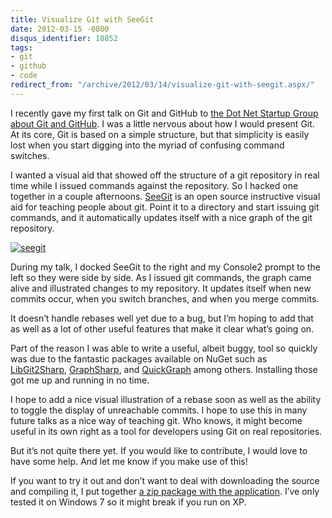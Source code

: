 ```yaml
---
title: Visualize Git with SeeGit
date: 2012-03-15 -0800
disqus_identifier: 18852
tags:
- git
- github
- code
redirect_from: "/archive/2012/03/14/visualize-git-with-seegit.aspx/"
---
```


I recently gave my first talk on Git and GitHub to [the Dot Net Startup
Group about Git and
GitHub](http://www.dotnetstartup.com/events/51574692/?eventId=51574692&action=detail ".NET Startup Group").
I was a little nervous about how I would present Git. At its core, Git
is based on a simple structure, but that simplicity is easily lost when
you start digging into the myriad of confusing command switches.

I wanted a visual aid that showed off the structure of a git repository
in real time while I issued commands against the repository. So I hacked
one together in a couple afternoons.
[SeeGit](https://github.com/Haacked/SeeGit "SeeGit") is an open source
instructive visual aid for teaching people about git. Point it to a
directory and start issuing git commands, and it automatically updates
itself with a nice graph of the git repository.

[![seegit](https://haacked.com/images/haacked_com/WindowsLiveWriter/Visualizing-Git-with-SeeGit_11C41/seegit_thumb.png "seegit")](https://haacked.com/images/haacked_com/WindowsLiveWriter/Visualizing-Git-with-SeeGit_11C41/seegit_2.png)

During my talk, I docked SeeGit to the right and my Console2 prompt to
the left so they were side by side. As I issued git commands, the graph
came alive and illustrated changes to my repository. It updates itself
when new commits occur, when you switch branches, and when you merge
commits.

It doesn’t handle rebases well yet due to a bug, but I’m hoping to add
that as well as a lot of other useful features that make it clear what’s
going on.

Part of the reason I was able to write a useful, albeit buggy, tool so
quickly was due to the fantastic packages available on NuGet such as
[LibGit2Sharp](https://github.com/libgit2/libgit2sharp "LibGit2Sharp on GitHub"),
[GraphSharp](http://graphsharp.codeplex.com/ "GraphSharp on CodePlex"),
and
[QuickGraph](http://quickgraph.codeplex.com/ "QuickGraph on CodePlex")
among others. Installing those got me up and running in no time.

I hope to add a nice visual illustration of a rebase soon as well as the
ability to toggle the display of unreachable commits. I hope to use this
in many future talks as a nice way of teaching git. Who knows, it might
become useful in its own right as a tool for developers using Git on
real repositories.

But it’s not quite there yet. If you would like to contribute, I would
love to have some help. And let me know if you make use of this!

If you want to try it out and don’t want to deal with downloading the
source and compiling it, I put together [a zip package with the
application](https://github.com/downloads/Haacked/SeeGit/SeeGitApp.zip "SeeGitApp.zip").
I’ve only tested it on Windows 7 so it might break if you run on XP.

